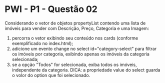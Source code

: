 # PWI - P1 - Questão 02

Considerando o vetor de objetos propertyList contendo uma lista de imóveis para vender com Descrição, Preço, Categoria e uma Imagem:

1. percorra o vetor exibindo seu conteúdo nos cards (conforme exemplificado no index.html);
2. adicione um evento change no select id="category-select" para filtrar os imóveis por categoria, exibindo apenas os imóveis da categoria selecionada;
3. se a opção "Todos" for selecionada, exiba todos os imóveis, independente da categoria. DICA: a propriedade value do select guarda o volor do option que foi selecionado.
